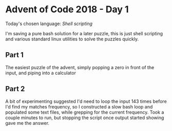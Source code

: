 Advent of Code 2018 - Day 1
===========================

Today's chosen language: *Shell scripting*

I'm saving a pure bash solution for a later puzzle, this is just shell scripting and various standard linux utilities to solve the puzzles quickly.

## Part 1

The easiest puzzle of the advent, simply popping a zero in front of the input, and piping into a calculator

## Part 2

A bit of experimenting suggested I'd need to loop the input 143 times before I'd find my matches frequency, so I constructed a slow bash loop and populated some text files, while grepping for the current frequency. Took a couple minutes to run, but stopping the script once output started showing gave me the answer.

